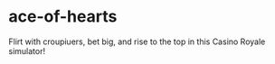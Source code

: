 # ace-of-hearts
Flirt with croupiuers, bet big, and rise to the top in this Casino Royale simulator!
